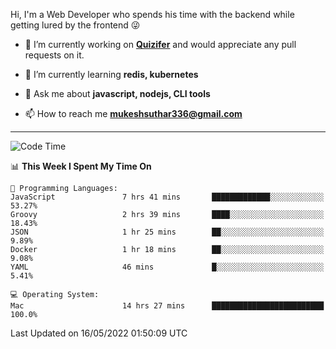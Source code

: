 Hi, I'm a Web Developer who spends his time with the backend while getting lured by the frontend 😜

- 🔭 I’m currently working on **[Quizifer](https://github.com/SutharMukesh/Quizifer/)** and would appreciate any pull requests on it.

- 🌱 I’m currently learning **redis, kubernetes**

- 💬 Ask me about **javascript, nodejs, CLI tools**

- 📫 How to reach me **mukeshsuthar336@gmail.com**

---
<!--START_SECTION:waka-->
![Code Time](http://img.shields.io/badge/Code%20Time-0%20secs-blue)

📊 **This Week I Spent My Time On** 

```text
💬 Programming Languages: 
JavaScript               7 hrs 41 mins       █████████████░░░░░░░░░░░░   53.27% 
Groovy                   2 hrs 39 mins       ████░░░░░░░░░░░░░░░░░░░░░   18.43% 
JSON                     1 hr 25 mins        ██░░░░░░░░░░░░░░░░░░░░░░░   9.89% 
Docker                   1 hr 18 mins        ██░░░░░░░░░░░░░░░░░░░░░░░   9.08% 
YAML                     46 mins             █░░░░░░░░░░░░░░░░░░░░░░░░   5.41%

💻 Operating System: 
Mac                      14 hrs 27 mins      █████████████████████████   100.0%

```


 Last Updated on 16/05/2022 01:50:09 UTC
<!--END_SECTION:waka-->
